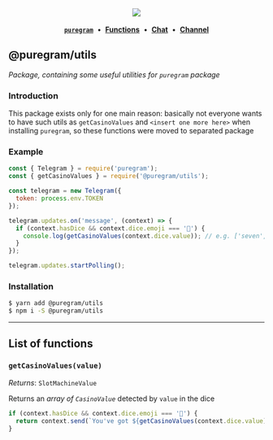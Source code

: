 <div align='center'>
  <img src='https://i.imgur.com/ZzjmE8i.png' />
</div>

<br />

<div align='center'>
  <a href='https://github.com/nitreojs/puregram'><b><code>puregram</code></b></a>
  <span>&nbsp;•&nbsp;</span>
  <a href='#list-of-methods--getters'><b>Functions</b></a>
  <span>&nbsp;•&nbsp;</span>
  <a href='https://t.me/puregram_chat'><b>Chat</b></a>
  <span>&nbsp;•&nbsp;</span>
  <a href='https://t.me/puregram_channel'><b>Channel</b></a>
</div>

## @puregram/utils

_Package, containing some useful utilities for `puregram` package_

### Introduction

This package exists only for one main reason: basically not everyone wants to have such utils as `getCasinoValues` and `<insert one more here>` when installing `puregram`, so these functions were moved to separated package

### Example
```js
const { Telegram } = require('puregram');
const { getCasinoValues } = require('@puregram/utils');

const telegram = new Telegram({
  token: process.env.TOKEN
});

telegram.updates.on('message', (context) => {
  if (context.hasDice && context.dice.emoji === '🎰') {
    console.log(getCasinoValues(context.dice.value)); // e.g. ['seven', 'bar', 'grapes']
  }
});

telegram.updates.startPolling();
```

### Installation

```sh
$ yarn add @puregram/utils
$ npm i -S @puregram/utils
```

---

## List of functions

### `getCasinoValues(value)`

_Returns_: `SlotMachineValue`

Returns an _array of `CasinoValue`_ detected by `value` in the dice

```js
if (context.hasDice && context.dice.emoji === '🎰') {
  return context.send(`You've got ${getCasinoValues(context.dice.value).join(', ')}!`);
}
```
